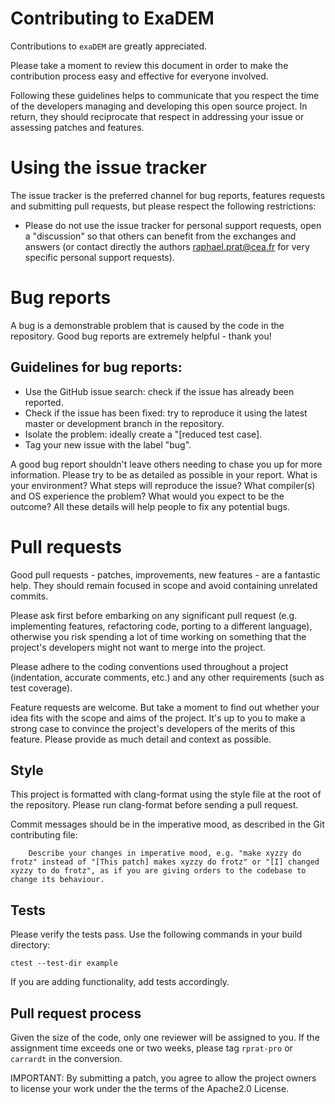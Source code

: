 Contributing to ExaDEM
======================

Contributions to `exaDEM` are greatly appreciated.

Please take a moment to review this document in order to make the contribution process easy and effective for everyone involved.

Following these guidelines helps to communicate that you respect the time of the developers managing and developing this open source project. In return, they should reciprocate that respect in addressing your issue or assessing patches and features.

Using the issue tracker
=======================

The issue tracker is the preferred channel for bug reports, features requests and submitting pull requests, but please respect the following restrictions:

- Please do not use the issue tracker for personal support requests, open a "discussion" so that others can benefit from the exchanges and answers (or contact directly the authors raphael.prat@cea.fr for very specific personal support requests).

Bug reports
===========

A bug is a demonstrable problem that is caused by the code in the repository. Good bug reports are extremely helpful - thank you!

Guidelines for bug reports:
---------------------------

- Use the GitHub issue search: check if the issue has already been reported.
- Check if the issue has been fixed: try to reproduce it using the latest master or development branch in the repository.
- Isolate the problem: ideally create a "[reduced test case].
- Tag your new issue with the label "bug".

A good bug report shouldn't leave others needing to chase you up for more information. Please try to be as detailed as possible in your report. What is your environment? What steps will reproduce the issue? What compiler(s) and OS experience the problem? What would you expect to be the outcome? All these details will help people to fix any potential bugs.


Pull requests
=============

Good pull requests - patches, improvements, new features - are a fantastic help. They should remain focused in scope and avoid containing unrelated commits.

Please ask first before embarking on any significant pull request (e.g. implementing features, refactoring code, porting to a different language), otherwise you risk spending a lot of time working on something that the project's developers might not want to merge into the project.

Please adhere to the coding conventions used throughout a project (indentation, accurate comments, etc.) and any other requirements (such as test coverage).

Feature requests are welcome. But take a moment to find out whether your idea fits with the scope and aims of the project. It's up to you to make a strong case to convince the project's developers of the merits of this feature. Please provide as much detail and context as possible.

Style
-----

This project is formatted with clang-format using the style file at the root of the repository. Please run clang-format before sending a pull request.

Commit messages should be in the imperative mood, as described in the Git contributing file:

```
    Describe your changes in imperative mood, e.g. "make xyzzy do frotz" instead of "[This patch] makes xyzzy do frotz" or "[I] changed xyzzy to do frotz", as if you are giving orders to the codebase to change its behaviour.
```

Tests
-----

Please verify the tests pass. Use the following commands in your build directory:

```
ctest --test-dir example
```

If you are adding functionality, add tests accordingly.

Pull request process
--------------------

Given the size of the code, only one reviewer will be assigned to you. If the assignment time exceeds one or two weeks, please tag `rprat-pro` or `carrardt` in the conversion.

IMPORTANT: By submitting a patch, you agree to allow the project owners to license your work under the the terms of the Apache2.0 License.
